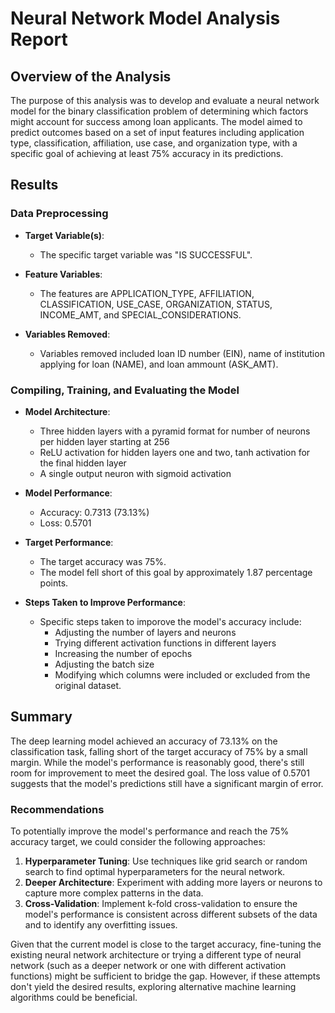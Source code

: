 # Neural Network Model Analysis Report

## Overview of the Analysis

The purpose of this analysis was to develop and evaluate a neural network model for the binary classification problem of determining which factors might account for success among loan applicants. The model aimed to predict outcomes based on a set of input features including application type, classification, affiliation, use case, and organization type, with a specific goal of achieving at least 75% accuracy in its predictions.

## Results

### Data Preprocessing

- **Target Variable(s)**: 
  - The specific target variable was "IS SUCCESSFUL".

- **Feature Variables**: 
  - The features are APPLICATION_TYPE, AFFILIATION, CLASSIFICATION, USE_CASE, ORGANIZATION, STATUS,	INCOME_AMT, and	SPECIAL_CONSIDERATIONS.

- **Variables Removed**: 
  - Variables removed included loan ID number (EIN), name of institution applying for loan (NAME), and loan ammount (ASK_AMT).

### Compiling, Training, and Evaluating the Model

- **Model Architecture**:
    - Three hidden layers with a pyramid format for number of neurons per hidden layer starting at 256
    - ReLU activation for hidden layers one and two, tanh activation for the final hidden layer
    - A single output neuron with sigmoid activation

- **Model Performance**:
  - Accuracy: 0.7313 (73.13%)
  - Loss: 0.5701

- **Target Performance**:
  - The target accuracy was 75%.
  - The model fell short of this goal by approximately 1.87 percentage points.

- **Steps Taken to Improve Performance**:
  - Specific steps taken to imporove the model's accuracy include:
    - Adjusting the number of layers and neurons
    - Trying different activation functions in different layers
    - Increasing the number of epochs
    - Adjusting the batch size
    - Modifying which columns were included or excluded from the original dataset. 

## Summary

The deep learning model achieved an accuracy of 73.13% on the classification task, falling short of the target accuracy of 75% by a small margin. While the model's performance is reasonably good, there's still room for improvement to meet the desired goal. The loss value of 0.5701 suggests that the model's predictions still have a significant margin of error.

### Recommendations

To potentially improve the model's performance and reach the 75% accuracy target, we could consider the following approaches:

1. **Hyperparameter Tuning**: Use techniques like grid search or random search to find optimal hyperparameters for the neural network.
2. **Deeper Architecture**: Experiment with adding more layers or neurons to capture more complex patterns in the data.
3. **Cross-Validation**: Implement k-fold cross-validation to ensure the model's performance is consistent across different subsets of the data and to identify any overfitting issues.

Given that the current model is close to the target accuracy, fine-tuning the existing neural network architecture or trying a different type of neural network (such as a deeper network or one with different activation functions) might be sufficient to bridge the gap. However, if these attempts don't yield the desired results, exploring alternative machine learning algorithms could be beneficial.
